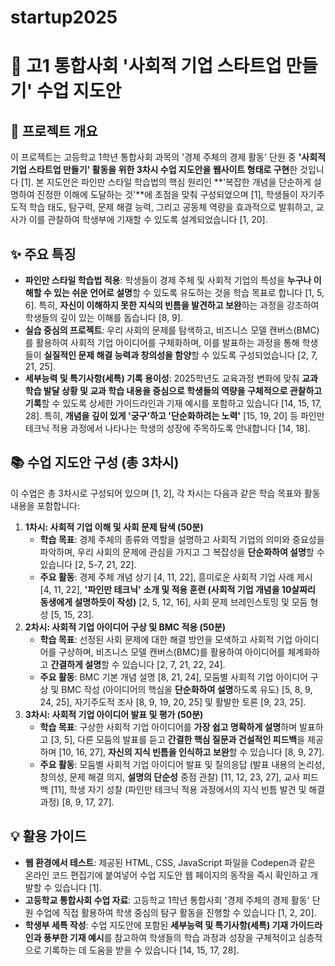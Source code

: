 # startup2025
# 🚀 고1 통합사회 '사회적 기업 스타트업 만들기' 수업 지도안 

## 📝 프로젝트 개요

이 프로젝트는 고등학교 1학년 통합사회 과목의 '경제 주체의 경제 활동' 단원 중 **'사회적 기업 스타트업 만들기' 활동을 위한 3차시 수업 지도안을 웹사이트 형태로 구현**한 것입니다 [1]. 본 지도안은 파인만 스타일 학습법의 핵심 원리인 **'복잡한 개념을 단순하게 설명하여 진정한 이해에 도달하는 것'**에 초점을 맞춰 구성되었으며 [1], 학생들이 자기주도적 학습 태도, 탐구력, 문제 해결 능력, 그리고 공동체 역량을 효과적으로 발휘하고, 교사가 이를 관찰하여 학생부에 기재할 수 있도록 설계되었습니다 [1, 20].

## ✨ 주요 특징

*   **파인만 스타일 학습법 적용**: 학생들이 경제 주체 및 사회적 기업의 특성을 **누구나 이해할 수 있는 쉬운 언어로 설명**할 수 있도록 유도하는 것을 학습 목표로 합니다 [1, 5, 6]. 특히, **자신이 이해하지 못한 지식의 빈틈을 발견하고 보완**하는 과정을 강조하여 학생들의 깊이 있는 이해를 돕습니다 [8, 9].
*   **실습 중심의 프로젝트**: 우리 사회의 문제를 탐색하고, 비즈니스 모델 캔버스(BMC)를 활용하여 사회적 기업 아이디어를 구체화하며, 이를 발표하는 과정을 통해 학생들이 **실질적인 문제 해결 능력과 창의성을 함양**할 수 있도록 구성되었습니다 [2, 7, 21, 25].
*   **세부능력 및 특기사항(세특) 기록 용이성**: 2025학년도 교육과정 변화에 맞춰 **교과 학습 발달 상황 및 교과 학습 내용을 중심으로 학생들의 역량을 구체적으로 관찰하고 기록**할 수 있도록 상세한 가이드라인과 기재 예시를 포함하고 있습니다 [14, 15, 17, 28]. 특히, **개념을 깊이 있게 '궁구'하고 '단순화하려는 노력'** [15, 19, 20] 등 파인만 테크닉 적용 과정에서 나타나는 학생의 성장에 주목하도록 안내합니다 [14, 18].

## 📚 수업 지도안 구성 (총 3차시)

이 수업은 총 3차시로 구성되어 있으며 [1, 2], 각 차시는 다음과 같은 학습 목표와 활동 내용을 포함합니다:

1.  **1차시: 사회적 기업 이해 및 사회 문제 탐색 (50분)**
    *   **학습 목표**: 경제 주체의 종류와 역할을 설명하고 사회적 기업의 의미와 중요성을 파악하며, 우리 사회의 문제에 관심을 가지고 그 복잡성을 **단순화하여 설명**할 수 있습니다 [2, 5-7, 21, 22].
    *   **주요 활동**: 경제 주체 개념 상기 [4, 11, 22], 흥미로운 사회적 기업 사례 제시 [4, 11, 22], **'파인만 테크닉' 소개 및 적용 훈련 (사회적 기업 개념을 10살짜리 동생에게 설명하듯이 작성)** [2, 5, 12, 16], 사회 문제 브레인스토밍 및 모둠 형성 [5, 15, 23].
2.  **2차시: 사회적 기업 아이디어 구상 및 BMC 적용 (50분)**
    *   **학습 목표**: 선정된 사회 문제에 대한 해결 방안을 모색하고 사회적 기업 아이디어를 구상하며, 비즈니스 모델 캔버스(BMC)를 활용하여 아이디어를 체계화하고 **간결하게 설명**할 수 있습니다 [2, 7, 21, 22, 24].
    *   **주요 활동**: BMC 기본 개념 설명 [8, 21, 24], 모둠별 사회적 기업 아이디어 구상 및 BMC 작성 (아이디어의 핵심을 **단순화하여 설명**하도록 유도) [5, 8, 9, 24, 25], 자기주도적 조사 [8, 9, 19, 20, 25] 및 활발한 토론 [9, 23, 25].
3.  **3차시: 사회적 기업 아이디어 발표 및 평가 (50분)**
    *   **학습 목표**: 구상한 사회적 기업 아이디어를 **가장 쉽고 명확하게 설명**하며 발표하고 [3, 5], 다른 모둠의 발표를 듣고 **간결한 핵심 질문과 건설적인 피드백**을 제공하며 [10, 16, 27], **자신의 지식 빈틈을 인식하고 보완**할 수 있습니다 [8, 9, 27].
    *   **주요 활동**: 모둠별 사회적 기업 아이디어 발표 및 질의응답 (발표 내용의 논리성, 창의성, 문제 해결 의지, **설명의 단순성** 중점 관찰) [11, 12, 23, 27], 교사 피드백 [11], 학생 자기 성찰 (파인만 테크닉 적용 과정에서의 지식 빈틈 발견 및 해결 과정) [8, 9, 17, 27].

## 💡 활용 가이드

*   **웹 환경에서 테스트**: 제공된 HTML, CSS, JavaScript 파일을 Codepen과 같은 온라인 코드 편집기에 붙여넣어 수업 지도안 웹 페이지의 동작을 즉시 확인하고 개발할 수 있습니다 [1].
*   **고등학교 통합사회 수업 자료**: 고등학교 1학년 통합사회 '경제 주체의 경제 활동' 단원 수업에 직접 활용하여 학생 중심의 탐구 활동을 진행할 수 있습니다 [1, 2, 20].
*   **학생부 세특 작성**: 수업 지도안에 포함된 **세부능력 및 특기사항(세특) 기재 가이드라인과 풍부한 기재 예시**를 참고하여 학생들의 학습 과정과 성장을 구체적이고 심층적으로 기록하는 데 도움을 받을 수 있습니다 [14, 15, 17, 28].
